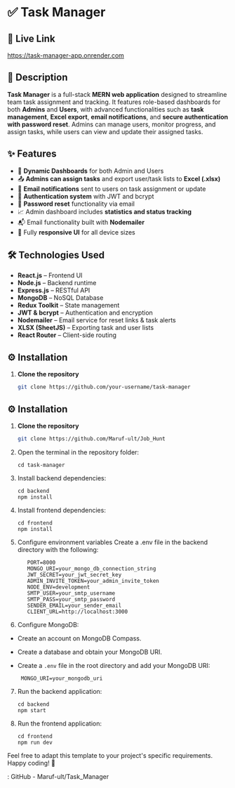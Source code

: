 # ✅ Task Manager

## 🔗 Live Link  
https://task-manager-app.onrender.com

## 📌 Description  
**Task Manager** is a full-stack **MERN web application** designed to streamline team task assignment and tracking. It features role-based dashboards for both **Admins** and **Users**, with advanced functionalities such as **task management**, **Excel export**, **email notifications**, and **secure authentication with password reset**. Admins can manage users, monitor progress, and assign tasks, while users can view and update their assigned tasks.

## ✨ Features  
- 👥 **Dynamic Dashboards** for both Admin and Users  
- 📤 **Admins can assign tasks** and export user/task lists to **Excel (.xlsx)**  
- 📨 **Email notifications** sent to users on task assignment or update  
- 🔐 **Authentication system** with JWT and bcrypt  
- 🔁 **Password reset** functionality via email  
- 📈 Admin dashboard includes **statistics and status tracking**  
- 📬 Email functionality built with **Nodemailer**  
- 📱 Fully **responsive UI** for all device sizes  

## 🛠️ Technologies Used  
- **React.js** – Frontend UI  
- **Node.js** – Backend runtime  
- **Express.js** – RESTful API  
- **MongoDB** – NoSQL Database  
- **Redux Toolkit** – State management  
- **JWT & bcrypt** – Authentication and encryption  
- **Nodemailer** – Email service for reset links & task alerts  
- **XLSX (SheetJS)** – Exporting task and user lists  
- **React Router** – Client-side routing  

## ⚙️ Installation  

1. **Clone the repository**  
   ```bash
   git clone https://github.com/your-username/task-manager

## ⚙️ Installation  

1. **Clone the repository**  
   ```bash
   git clone https://github.com/Maruf-ult/Job_Hunt
   
2. Open the terminal in the repository folder:
 
   ```
   cd task-manager
    ```

3. Install backend dependencies:

   ```
   cd backend
   npm install

    ```

4. Install frontend dependencies:
   
   ```
   cd frontend
   npm install
     ```
5. Configure environment variables
     Create a .env file in the backend directory with the following:

     ```
        PORT=8000
        MONGO_URI=your_mongo_db_connection_string
        JWT_SECRET=your_jwt_secret_key
        ADMIN_INVITE_TOKEN=your_admin_invite_token
        NODE_ENV=development
        SMTP_USER=your_smtp_username
        SMTP_PASS=your_smtp_password
        SENDER_EMAIL=your_sender_email
        CLIENT_URL=http://localhost:3000

     ```
    
6. Configure MongoDB:
- Create an account on MongoDB Compass.
- Create a database and obtain your MongoDB URI.
- Create a `.env` file in the root directory and add your MongoDB URI:

  ```  MONGO_URI=your_mongodb_uri  ```
  

7. Run the backend application:
   
   ```
   cd backend
   npm start
   ```

8. Run the frontend application:
   
   ```
   cd frontend
   npm run dev
   ```


   
Feel free to adapt this template to your project's specific requirements. Happy coding! 🚀

: GitHub - Maruf-ult/Task_Manager
